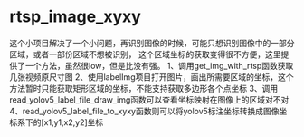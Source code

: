 # rtsp_image_xyxy
这个小项目解决了一个小问题，再识别图像的时候，可能只想识别图像中的一部分区域，或者一部份区域不想被识别，
这个区域坐标的获取变得很不方便，这里提供了一个方法，虽然很low，但是比没有强。
1、调用get_img_with_rtsp函数获取几张视频原尺寸图
2、使用labelImg项目打开图片，画出所需要区域的坐标，这个方法暂时只能获取矩形区域的坐标，不能支持获取多边形各个点坐标
3、调用read_yolov5_label_file_draw_img函数可以查看坐标映射在图像上的区域对不对
4、read_yolov5_label_file_to_xyxy函数则可以将yolov5标注坐标转换成图像坐标系下的[x1,y1,x2,y2]坐标

